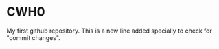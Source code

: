# CWH0
My first github repository.
This is a new line added specially to check for "commit changes".
